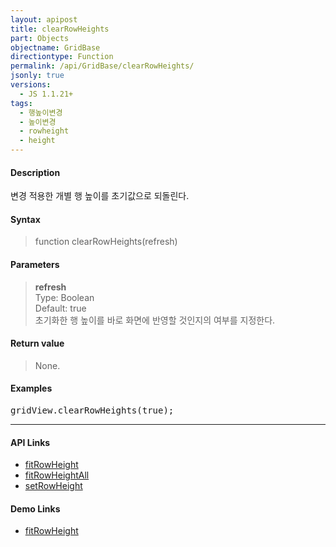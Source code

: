 ```yaml
---
layout: apipost
title: clearRowHeights
part: Objects
objectname: GridBase
directiontype: Function
permalink: /api/GridBase/clearRowHeights/
jsonly: true
versions:
  - JS 1.1.21+
tags:
  - 행높이변경
  - 높이변경
  - rowheight
  - height
---
```



#### Description

 변경 적용한 개별 행 높이를 초기값으로 되돌린다.     

#### Syntax

> function clearRowHeights(refresh)  

#### Parameters
    
> **refresh**  
> Type: Boolean  
> Default: true  
> 초기화한 행 높이를 바로 화면에 반영할 것인지의 여부를 지정한다.    


#### Return value

> None.  

#### Examples 

<pre class="prettyprint">
gridView.clearRowHeights(true);    
</pre>

---

#### API Links

* [fitRowHeight](/api/GridBase/fitRowHeight)
* [fitRowHeightAll](/api/GridBase/fitRowHeightAll)
* [setRowHeight](/api/GridBase/setRowHeight)

#### Demo Links

* [fitRowHeight](http://demo.realgrid.com/Columns/FitRowHeight)